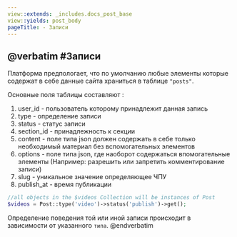 ```yaml
---
view::extends: _includes.docs_post_base
view::yields: post_body
pageTitle: - Записи
---
```

@verbatim
#Записи
----------
Платформа предпологает, что по умолчанию любые элементы которые содержат в себе данные сайта храниться в таблице `"posts"`.

Основные поля таблицы составляют :

1. user_id - пользователь которому принадлежит данная запись
1. type - определение записи
1. status - статус записи
1. section_id - принадлежность к секции
1. content - поле типа json должен содержать в себе только необходимый материал без вспомогательных элементов 
1. options - поле типа json, где наоборот содержаться впомогательные элементы (Например: разрешить или запретить комментирование записи)
1. slug - уникальное значение определяющее ЧПУ
1. publish_at - время публикации


```php
//all objects in the $videos Collection will be instances of Post
$videos = Post::type('video')->status('publish')->get();
```

Определение поведения той или иной записи происходит в зависимости от указанного `типа`.
@endverbatim
